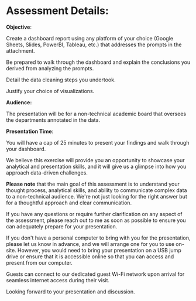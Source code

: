 # Assessment Details:

**Objective**:

Create a dashboard report using any platform of your choice (Google Sheets, Slides, PowerBI, Tableau, etc.) that addresses the prompts in the attachment.

Be prepared to walk through the dashboard and explain the conclusions you derived from analyzing the prompts.

Detail the data cleaning steps you undertook.

Justify your choice of visualizations.

**Audience:**

The presentation will be for a non-technical academic board that oversees the departments annotated in the data.

**Presentation Time**:

You will have a cap of 25 minutes to present your findings and walk through your dashboard.

We believe this exercise will provide you an opportunity to showcase your analytical and presentation skills, and it will give us a glimpse into how you approach data-driven challenges.

**Please note** that the main goal of this assessment is to understand your thought process, analytical skills, and ability to communicate complex data to a non-technical audience. We're not just looking for the right answer but for a thoughtful approach and clear communication.

If you have any questions or require further clarification on any aspect of the assessment, please reach out to me as soon as possible to ensure you can adequately prepare for your presentation.

If you don't have a personal computer to bring with you for the presentation, please let us know in advance, and we will arrange one for you to use on-site. However, you would need to bring your presentation on a USB jump drive or ensure that it is accessible online so that you can access and present from our computer.

Guests can connect to our dedicated guest Wi-Fi network upon arrival for seamless internet access during their visit.

Looking forward to your presentation and discussion.
